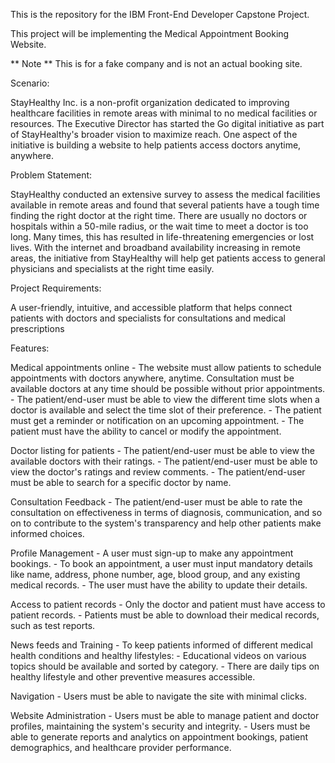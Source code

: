This is the repository for the IBM Front-End Developer Capstone Project.

This project will be implementing the Medical Appointment Booking Website. 

** Note ** This is for a fake company and is not an actual booking site.

Scenario:

StayHealthy Inc. is a non-profit organization dedicated to improving healthcare facilities in remote areas with minimal to no medical facilities or resources. The Executive Director has started the Go digital initiative as part of StayHealthy's broader vision to maximize reach. One aspect of the initiative is building a website to help patients access doctors anytime, anywhere.

Problem Statement:

StayHealthy conducted an extensive survey to assess the medical facilities available in remote areas and found that several patients have a tough time finding the right doctor at the right time. There are usually no doctors or hospitals within a 50-mile radius, or the wait time to meet a doctor is too long. Many times, this has resulted in life-threatening emergencies or lost lives.
With the internet and broadband availability increasing in remote areas, the initiative from StayHealthy will help get patients access to general physicians and specialists at the right time easily.

Project Requirements:

A user-friendly, intuitive, and accessible platform that helps connect patients with doctors and specialists for consultations and medical prescriptions

Features:

Medical appointments online
    - The website must allow patients to schedule appointments with doctors anywhere, anytime.
    Consultation must be available doctors at any time should be possible without prior appointments.
    - The patient/end-user must be able to view the different time slots when a doctor is available and select the time slot of their preference.
    - The patient must get a reminder or notification on an upcoming appointment.
    - The patient must have the ability to cancel or modify the appointment.

Doctor listing for patients
    - The patient/end-user must be able to view the available doctors with their ratings.
    - The patient/end-user must be able to view the doctor's ratings and review comments.
    - The patient/end-user must be able to search for a specific doctor by name.

Consultation Feedback
    - The patient/end-user must be able to rate the consultation on effectiveness in terms of diagnosis, communication, and so on to contribute to the system's transparency and help other patients make informed choices.

Profile Management
    - A user must sign-up to make any appointment bookings.
    - To book an appointment, a user must input mandatory details like name, address, phone number, age, blood group, and any existing medical records.
    - The user must have the ability to update their details.

Access to patient records
    - Only the doctor and patient must have access to patient records.
    - Patients must be able to download their medical records, such as test reports.

News feeds and Training
    - To keep patients informed of different medical health conditions and healthy lifestyles:
    - Educational videos on various topics should be available and sorted by category.
    - There are daily tips on healthy lifestyle and other preventive measures accessible.

Navigation
    - Users must be able to navigate the site with minimal clicks.

Website Administration
    - Users must be able to manage patient and doctor profiles, maintaining the system's security and integrity.
    - Users must be able to generate reports and analytics on appointment bookings, patient demographics, and healthcare provider performance.